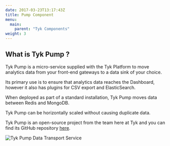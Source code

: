 ```yaml
---
date: 2017-03-23T13:17:43Z
title: Pump Component
menu:
  main:
    parent: "Tyk Components"
weight: 3 
---
```


## What is Tyk Pump ?

Tyk Pump is a micro-service supplied with the Tyk Platform to move analytics data from your front-end gateways to a data sink of your choice.

Its primary use is to ensure that analytics data reaches the Dashboard, however it also has plugins for CSV export and ElasticSearch.

When deployed as part of a standard installation, Tyk Pump moves data between Redis and MongoDB.

Tyk Pump can be horizontally scaled without causing duplicate data.

Tyk Pump is an open-source project from the team here at Tyk and you can find its GitHub repository [here][1].

![Tyk Pump Data Transport Service][2]

 [1]: https://github.com/TykTechnologies/tyk-pump
 [2]: /docs/img/diagrams/pump3.png

